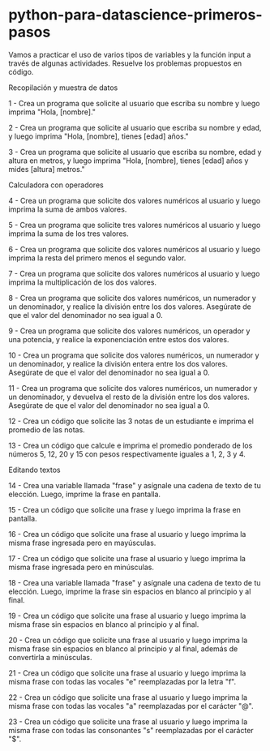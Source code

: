 # python-para-datascience-primeros-pasos

Vamos a practicar el uso de varios tipos de variables y la función input a través de algunas actividades. Resuelve los problemas propuestos en código.

Recopilación y muestra de datos

1 - Crea un programa que solicite al usuario que escriba su nombre y luego imprima "Hola, [nombre]."

2 - Crea un programa que solicite al usuario que escriba su nombre y edad, y luego imprima "Hola, [nombre], tienes [edad] años."

3 - Crea un programa que solicite al usuario que escriba su nombre, edad y altura en metros, y luego imprima "Hola, [nombre], tienes [edad] años y mides [altura] metros."

Calculadora con operadores

4 - Crea un programa que solicite dos valores numéricos al usuario y luego imprima la suma de ambos valores.

5 - Crea un programa que solicite tres valores numéricos al usuario y luego imprima la suma de los tres valores.

6 - Crea un programa que solicite dos valores numéricos al usuario y luego imprima la resta del primero menos el segundo valor.

7 - Crea un programa que solicite dos valores numéricos al usuario y luego imprima la multiplicación de los dos valores.

8 - Crea un programa que solicite dos valores numéricos, un numerador y un denominador, y realice la división entre los dos valores. Asegúrate de que el valor del denominador no sea igual a 0.

9 - Crea un programa que solicite dos valores numéricos, un operador y una potencia, y realice la exponenciación entre estos dos valores.

10 - Crea un programa que solicite dos valores numéricos, un numerador y un denominador, y realice la división entera entre los dos valores. Asegúrate de que el valor del denominador no sea igual a 0.

11 - Crea un programa que solicite dos valores numéricos, un numerador y un denominador, y devuelva el resto de la división entre los dos valores. Asegúrate de que el valor del denominador no sea igual a 0.

12 - Crea un código que solicite las 3 notas de un estudiante e imprima el promedio de las notas.

13 - Crea un código que calcule e imprima el promedio ponderado de los números 5, 12, 20 y 15 con pesos respectivamente iguales a 1, 2, 3 y 4.

Editando textos

14 - Crea una variable llamada "frase" y asígnale una cadena de texto de tu elección. Luego, imprime la frase en pantalla.

15 - Crea un código que solicite una frase y luego imprima la frase en pantalla.

16 - Crea un código que solicite una frase al usuario y luego imprima la misma frase ingresada pero en mayúsculas.

17 - Crea un código que solicite una frase al usuario y luego imprima la misma frase ingresada pero en minúsculas.

18 - Crea una variable llamada "frase" y asígnale una cadena de texto de tu elección. Luego, imprime la frase sin espacios en blanco al principio y al final.

19 - Crea un código que solicite una frase al usuario y luego imprima la misma frase sin espacios en blanco al principio y al final.

20 - Crea un código que solicite una frase al usuario y luego imprima la misma frase sin espacios en blanco al principio y al final, además de convertirla a minúsculas.

21 - Crea un código que solicite una frase al usuario y luego imprima la misma frase con todas las vocales "e" reemplazadas por la letra "f".

22 - Crea un código que solicite una frase al usuario y luego imprima la misma frase con todas las vocales "a" reemplazadas por el carácter "@".

23 - Crea un código que solicite una frase al usuario y luego imprima la misma frase con todas las consonantes "s" reemplazadas por el carácter "$".
